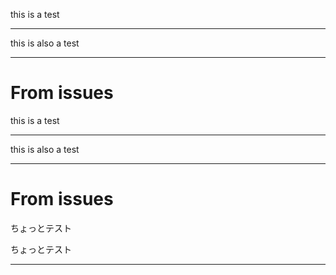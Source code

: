 this is a test

---

this is also a test

---


# From issues
this is a test

---

this is also a test

---


# From issues
ちょっとテスト

ちょっとテスト

---

